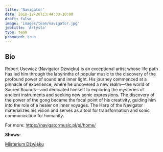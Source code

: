 ```yaml
---
title: 'Navigator'
date: 2018-12-20T13:44:30+10:00
draft: false
image: 'images/team/navigator.jpg'
jobtitle: 'Artysta'
type: team
promoted: true
---
```


## Bio

Robert Usewicz (Navigator Dźwięku) is an exceptional artist whose life path has led him through the labyrinths of popular music to the discovery of the profound power of sound and inner light. His journey commenced at a pinnacle of experience, where he uncovered a new realm—the world of Sacred Sounds—and dedicated himself to exploring the mysteries of ancient instruments and seeking new sonic expressions.
The discovery of the power of the gong became the focal point of his creativity, guiding him into the role of a healer on inner voyages.
The Harp of the Navigator materializes his vision and serves as a tool for transformation and sonic communication for humanity.

For more: https://navigatormusic.pl/pl/home/ 


**Shows:**

[Misterium Dźwięku](/pokazy/navigator)